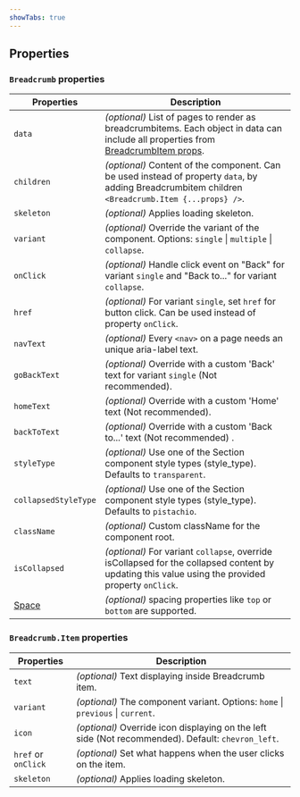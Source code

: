 ```yaml
---
showTabs: true
---
```


## Properties

### `Breadcrumb` properties

| Properties                                  | Description                                                                                                                                                                                             |
| ------------------------------------------- | ------------------------------------------------------------------------------------------------------------------------------------------------------------------------------------------------------- |
| `data`                                      | _(optional)_ List of pages to render as breadcrumbitems. Each object in data can include all properties from [BreadcrumbItem props](/uilib/components/breadcrumb/properties#breadcrumbitem-properties). |
| `children`                                  | _(optional)_ Content of the component. Can be used instead of property `data`, by adding Breadcrumbitem children `<Breadcrumb.Item {...props} />`.                                                      |
| `skeleton`                                  | _(optional)_ Applies loading skeleton.                                                                                                                                                                  |
| `variant`                                   | _(optional)_ Override the variant of the component. Options: `single` \| `multiple` \| `collapse`.                                                                                                      |
| `onClick`                                   | _(optional)_ Handle click event on "Back" for variant `single` and "Back to..." for variant `collapse`.                                                                                                 |
| `href`                                      | _(optional)_ For variant `single`, set `href` for button click. Can be used instead of property `onClick`.                                                                                              |
| `navText`                                   | _(optional)_ Every `<nav>` on a page needs an unique aria-label text.                                                                                                                                   |
| `goBackText`                                | _(optional)_ Override with a custom 'Back' text for variant `single` (Not recommended).                                                                                                                 |
| `homeText`                                  | _(optional)_ Override with a custom 'Home' text (Not recommended).                                                                                                                                      |
| `backToText`                                | _(optional)_ Override with a custom 'Back to...' text (Not recommended) .                                                                                                                               |
| `styleType`                                 | _(optional)_ Use one of the Section component style types (style_type). Defaults to `transparent`.                                                                                                      |
| `collapsedStyleType`                        | _(optional)_ Use one of the Section component style types (style_type). Defaults to `pistachio`.                                                                                                        |
| `className`                                 | _(optional)_ Custom className for the component root.                                                                                                                                                   |
| `isCollapsed`                               | _(optional)_ For variant `collapse`, override isCollapsed for the collapsed content by updating this value using the provided property `onClick`.                                                       |
| [Space](/uilib/components/space/properties) | _(optional)_ spacing properties like `top` or `bottom` are supported.                                                                                                                                   |

### `Breadcrumb.Item` properties

| Properties          | Description                                                                                        |
| ------------------- | -------------------------------------------------------------------------------------------------- |
| `text`              | _(optional)_ Text displaying inside Breadcrumb item.                                               |
| `variant`           | _(optional)_ The component variant. Options: `home` \| `previous` \| `current`.                    |
| `icon`              | _(optional)_ Override icon displaying on the left side (Not recommended). Default: `chevron_left`. |
| `href` or `onClick` | _(optional)_ Set what happens when the user clicks on the item.                                    |
| `skeleton`          | _(optional)_ Applies loading skeleton.                                                             |
